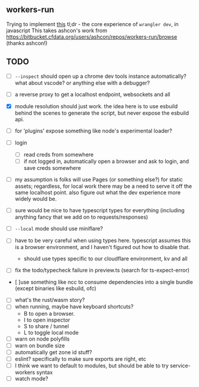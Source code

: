 ## workers-run

Trying to implement [this](https://wiki.cfops.it/pages/viewpage.action?pageId=363504565) tl;dr - the core experience of `wrangler dev`, in javascript
This takes ashcon's work from https://bitbucket.cfdata.org/users/ashcon/repos/workers-run/browse (thanks ashcon!)

## TODO

- [ ] `--inspect` should open up a chrome dev tools instance automatically? what about vscode? or anything else with a debugger?
- [ ] a reverse proxy to get a localhost endpoint, websockets and all
- [x] module resolution should just work. the idea here is to use esbuild behind the scenes to generate the script, but never expose the esbuild api.
- [ ] for 'plugins' expose something like node's experimental loader?

- [ ] login

  - [ ] read creds from somewhere
  - [ ] if not logged in, automatically open a browser and ask to login, and save creds somewhere

- [ ] my assumption is folks will use Pages (or something else?) for static assets; regardless, for local work there may be a need to serve it off the same localhost point. also figure out what the dev experience more widely would be.
- [ ] sure would be nice to have typescript types for everything (including anything fancy that we add on to requests/responses)
- [ ] `--local` mode should use miniflare?

- [ ] have to be very careful when using types here. typescript assumes this is a browser environment, and I haven't figured out how to disable that.
  - should use types specific to our cloudflare environment, kv and all
- [ ] fix the todo/typecheck failure in preview.ts (search for ts-expect-error)
- [ ]use something like ncc to consume dependencies into a single bundle (except binaries like esbuild, ofc)
- [ ] what's the rust/wasm story?
- [ ] when running, maybe have keyboard shortcuts?
  - B to open a browser.
  - I to open inspector
  - S to share / tunnel
  - L to toggle local mode
- [ ] warn on node polyfills
- [ ] warn on bundle size
- [ ] automatically get zone id stuff?
- [ ] eslint? specifically to make sure exports are right, etc
- [ ] I think we want to default to modules, but should be able to try service-workers syntax
- [ ] watch mode?
